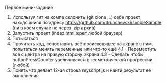 Первое мини-задание
1. Используя гит на компе склонить (git clone ...) себе проект находящийся по адресу https://github.com/drunchevski/simpleSample (ни в коем случае не через .zip архив)
2. Запустить проект (index.html жрет любой браузер)
3. Потыкаться
4. Прочитать код, сопоставить всё происходящее на экране с ним, попытаться менять переменные или что-то ещё
4.1 - Переместить всё с центра на правую сторону экрана 
4.3 - Сделать чтобы buttonPressCounter увеличивался в геометрической прогрессии (любой)
5. Понять что делает 12-ая строка myscript.js и найти результат её выполнения
